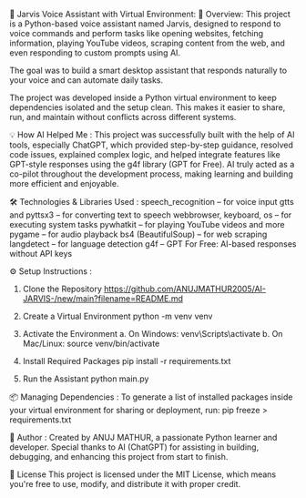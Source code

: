🧠 Jarvis Voice Assistant with Virtual Environment:
📌 Overview:
This project is a Python-based voice assistant named Jarvis, designed to respond to voice commands and perform tasks like opening websites, 
fetching information, playing YouTube videos, scraping content from the web, and even responding to custom prompts using AI. 

The goal was to build a smart desktop assistant that responds naturally to your voice and can automate daily tasks.

The project was developed inside a Python virtual environment to keep dependencies isolated and the setup clean.
This makes it easier to share, run, and maintain without conflicts across different systems.

💡 How AI Helped Me :
This project was successfully built with the help of AI tools, especially ChatGPT, which provided step-by-step guidance, resolved code issues, explained complex logic, 
and helped integrate features like GPT-style responses using the g4f library (GPT for Free). 
AI truly acted as a co-pilot throughout the development process, making learning and building more efficient and enjoyable.

🛠️ Technologies & Libraries Used :
speech_recognition – for voice input
gtts and pyttsx3 – for converting text to speech
webbrowser, keyboard, os – for executing system tasks
pywhatkit – for playing YouTube videos and more
pygame – for audio playback
bs4 (BeautifulSoup) – for web scraping
langdetect – for language detection
g4f – GPT For Free: AI-based responses without API keys


⚙️ Setup Instructions :
1. Clone the Repository
   https://github.com/ANUJMATHUR2005/AI-JARVIS-/new/main?filename=README.md

2. Create a Virtual Environment
   python -m venv venv

3. Activate the Environment
   a. On Windows:
     venv\Scripts\activate
   b. On Mac/Linux:
     source venv/bin/activate
   
4. Install Required Packages
   pip install -r requirements.txt

5. Run the Assistant
   python main.py

📦 Managing Dependencies :
To generate a list of installed packages inside your virtual environment for sharing or deployment, run:
  pip freeze > requirements.txt

👤 Author :
Created by ANUJ MATHUR, a passionate Python learner and developer. Special thanks to AI (ChatGPT) for assisting in building, debugging, and enhancing this project 
from start to finish.

📝 License
This project is licensed under the MIT License, which means you're free to use, modify, and distribute it with proper credit.
